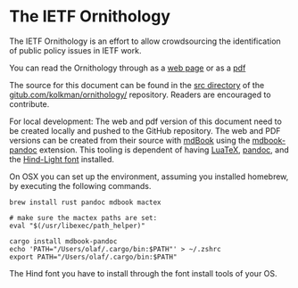 # The IETF Ornithology

The IETF Ornithology is an effort to allow crowdsourcing  the identification of public policy issues in IETF work.

You can read the Ornithology through as a [web page](https://kolkman.github.io/IETF-ornithology/) or as a [pdf](https://kolkman.github.io/IETF-ornithology/IETF-Ornithology.pdf)

The source for this document can be found in the [src directory](gitub.com/kolkman/ornithology/src) of the 
[gitub.com/kolkman/ornithology/]() repository. Readers are encouraged to contribute. 

For local development: The web and pdf version of this document need to be created locally and pushed to the GitHub repository. The web and PDF versions can be created from their source with
[mdBook](https://rust-lang.github.io/mdBook/cli/init.html) using the
[mdbook-pandoc](https://github.com/max-heller/mdbook-pandoc)
extension. This tooling is dependent of having
[LuaTeX](https://www.luatex.org/),  [pandoc](https://pandoc.org/), and
the [Hind-Light font](https://fonts.google.com/specimen/Hind) installed. 

On OSX you can set up the environment, assuming you installed
homebrew, by executing the following commands.

``` 
brew install rust pandoc mdbook mactex

# make sure the mactex paths are set:
eval "$(/usr/libexec/path_helper)"

cargo install mdbook-pandoc
echo 'PATH="/Users/olaf/.cargo/bin:$PATH"' > ~/.zshrc 
export PATH="/Users/olaf/.cargo/bin:$PATH"

```

The Hind font you have to install through the font install tools of your OS.
